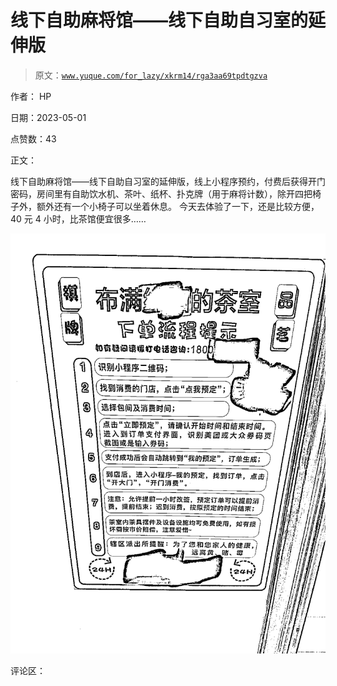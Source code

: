 # 线下自助麻将馆——线下自助自习室的延伸版

> 原文：[`www.yuque.com/for_lazy/xkrm14/rga3aa69tpdtgzva`](https://www.yuque.com/for_lazy/xkrm14/rga3aa69tpdtgzva)

作者： HP

日期：2023-05-01

点赞数：43

正文：

线下自助麻将馆——线下自助自习室的延伸版，线上小程序预约，付费后获得开门密码，房间里有自助饮水机、茶叶、纸杯、扑克牌（用于麻将计数），除开四把椅子外，额外还有一个小椅子可以坐着休息。 今天去体验了一下，还是比较方便，40 元 4 小时，比茶馆便宜很多……

![](img/0ff3087a93838b157751c240c6d5bbc4.png)

评论区：

